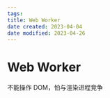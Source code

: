 ```yaml
---
tags:
title: Web Worker
date created: 2023-04-04
date modified: 2023-04-26
---
```


# Web Worker

不能操作 DOM，怕与渲染进程竞争
